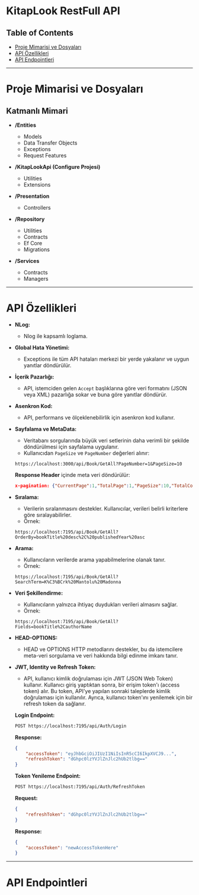 # KitapLook RestFull API

## Table of Contents
- [Proje Mimarisi ve Dosyaları](#proje-mimarisi-ve-dosyaları)
- [API Özellikleri](#api-özellikleri)
- [API Endpointleri](#api-endpointleri)

---

# Proje Mimarisi ve Dosyaları

## Katmanlı Mimari

- **/Entities**
  - Models
  - Data Transfer Objects
  - Exceptions
  - Request Features
  
- **/KitapLookApi (Configure Projesi)**
  - Utilities
  - Extensions
  
- **/Presentation**
  - Controllers

- **/Repository**
  - Utilities
  - Contracts
  - Ef Core
  - Migrations

- **/Services**
  - Contracts
  - Managers

---

# API Özellikleri

- **NLog:**
    - Nlog ile kapsamlı loglama.
  
- **Global Hata Yönetimi:**
    - Exceptions ile tüm API hataları merkezi bir yerde yakalanır ve uygun yanıtlar döndürülür.
  
- **İçerik Pazarlığı:**
    - API, istemciden gelen `Accept` başlıklarına göre veri formatını (JSON veya XML) pazarlığa sokar ve buna göre yanıtlar döndürür.

- **Asenkron Kod:**
    - API, performans ve ölçeklenebilirlik için asenkron kod kullanır.

- **Sayfalama ve MetaData:**
    - Veritabanı sorgularında büyük veri setlerinin daha verimli bir şekilde döndürülmesi için sayfalama uygulanır.
    - Kullanıcıdan `PageSize` ve `PageNumber` değerleri alınır:
  
    `https://localhost:3000/api/Book/GetAll?PageNumber=1&PageSize=10`
  
    **Response Header** içinde meta veri döndürülür:
    ```json
    x-pagination: {"CurrentPage":1,"TotalPage":1,"PageSize":10,"TotalCount":2,"HasPrevious":false,"HasNext":false}
    ```

- **Sıralama:**
    - Verilerin sıralanmasını destekler. Kullanıcılar, verileri belirli kriterlere göre sıralayabilirler.
    - Örnek:
    ```text
    https://localhost:7195/api/Book/GetAll?OrderBy=bookTitle%20desc%2C%20publishedYear%20asc
    ```

- **Arama:**
    - Kullanıcıların verilerde arama yapabilmelerine olanak tanır.
    - Örnek:
    ```text
    https://localhost:7195/api/Book/GetAll?SearchTerm=K%C3%BCrk%20Mantolu%20Madonna
    ```

- **Veri Şekillendirme:**
    - Kullanıcıların yalnızca ihtiyaç duydukları verileri almasını sağlar.
    - Örnek:
    ```text
    https://localhost:7195/api/Book/GetAll?Fields=bookTitle%2CauthorName
    ```

- **HEAD-OPTIONS:**
    - HEAD ve OPTIONS HTTP metodlarını destekler, bu da istemcilere meta-veri sorgulama ve veri hakkında bilgi edinme imkanı tanır.

- **JWT, Identity ve Refresh Token:**
    - API, kullanıcı kimlik doğrulaması için JWT (JSON Web Token) kullanır. Kullanıcı giriş yaptıktan sonra, bir erişim token'ı (access token) alır. Bu token, API'ye yapılan sonraki taleplerde kimlik doğrulaması için kullanılır. Ayrıca, kullanıcı token'ını yenilemek için bir refresh token da sağlanır.
  
    **Login Endpoint:**
    ```bash
    POST https://localhost:7195/api/Auth/Login
    ```

    **Response:**
    ```json
    {
        "accessToken": "eyJhbGciOiJIUzI1NiIsInR5cCI6IkpXVCJ9...",
        "refreshToken": "dGhpc0lzYVJlZnJlc2hUb2tlbg=="
    }
    ```

    **Token Yenileme Endpoint:**
    ```bash
    POST https://localhost:7195/api/Auth/RefreshToken
    ```

    **Request:**
    ```json
    {
        "refreshToken": "dGhpc0lzYVJlZnJlc2hUb2tlbg=="
    }
    ```

    **Response:**
    ```json
    {
        "accessToken": "newAccessTokenHere"
    }
    ```

---

# API Endpointleri

